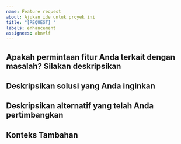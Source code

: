 ```yaml
---
name: Feature request
about: Ajukan ide untuk proyek ini
title: "[REQUEST] "
labels: enhancement
assignees: abnvlf
---
```


## Apakah permintaan fitur Anda terkait dengan masalah? Silakan deskripsikan

<!-- Deskripsi yang jelas dan ringkas tentang masalah yang Anda alami. Contoh: Saya selalu frustrasi ketika [...] -->

## Deskripsikan solusi yang Anda inginkan

<!-- Deskripsi yang jelas dan ringkas tentang apa yang Anda inginkan terjadi. -->

## Deskripsikan alternatif yang telah Anda pertimbangkan

<!-- Deskripsi yang jelas dan ringkas tentang solusi atau fitur alternatif yang telah Anda pertimbangkan. -->

## Konteks Tambahan

<!-- Tambahkan konteks atau tangkapan layar tambahan mengenai permintaan fitur di sini. -->
